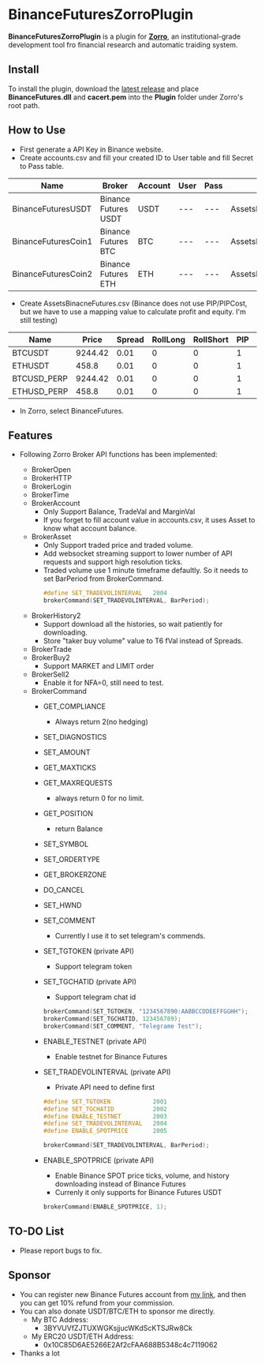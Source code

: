 # BinanceFuturesZorroPlugin

**BinanceFuturesZorroPlugin** is a plugin for **[Zorro](https://zorro-project.com/)**, an institutional-grade development tool fro financial research and automatic traiding system.

## Install

To install the plugin, download the [latest release](https://github.com/mioxtw/BinanceFuturesZorroPlugin/releases/download/v0.2.0/BinanceFuturesPlugin_v0.2.0.zip) and place **BinanceFutures.dll** and **cacert.pem** into the **Plugin** folder under Zorro's root path.

## How to Use
* First generate a API Key in Binance website.
* Create accounts.csv and fill your created ID to User table and fill Secret to Pass table.

|Name|Broker|Account|User|Pass|Assets|CCY|Real|NFA|Plugin|Source|
|----|----|----|----|----|----|----|----|----|----|----|
|BinanceFuturesUSDT|Binance Futures	USDT|USDT|---|---|AssetsBinacneFutures|USDT|1|1|	BinanceFutures|
|BinanceFuturesCoin1|Binance Futures BTC|BTC|---|---|AssetsBinacneFutures|BTC|1|1|	BinanceFutures|
|BinanceFuturesCoin2|Binance Futures ETH|ETH|---|---|AssetsBinacneFutures|ETH|1|1|	BinanceFutures|

* Create AssetsBinacneFutures.csv (Binance does not use PIP/PIPCost, but we have to use a mapping value to calculate profit and equity. I'm still testing)

|Name|Price|Spread|RollLong|RollShort|PIP|PIPCost|MarginCost|Leverage|LotAmount|Commission|Symbol|
|----|----|----|----|----|----|----|----|----|----|----|----|
|BTCUSDT|9244.42|0.01|0|0|1|0.001|0|20|0.001|0|BTCUSDT|
|ETHUSDT|458.8|0.01|0|0|1|0.001|0|20|0.001|0|ETHUSDT|
|BTCUSD_PERP|9244.42|0.01|0|0|1|0.000001|0|20|1|0|BTCUSD_PERP|
|ETHUSD_PERP|458.8|0.01|0|0|1|1|0|20|1|0|ETHUSD_PERP|

* In Zorro, select BinanceFutures.

## Features
* Following Zorro Broker API functions has been implemented:

  * BrokerOpen
  * BrokerHTTP
  * BrokerLogin
  * BrokerTime
  * BrokerAccount
    * Only Support Balance, TradeVal and MarginVal
    * If you forget to fill account value in accounts.csv, it uses Asset to know what account balance.
  * BrokerAsset
    * Only Support traded price and traded volume.
    * Add websocket streaming support to lower number of API requests and support high resolution ticks.
    * Traded volume use 1 minute timeframe defaultly. So it needs to set BarPeriod from BrokerCommand.
      ``` C++
      #define SET_TRADEVOLINTERVAL   2004
      brokerCommand(SET_TRADEVOLINTERVAL, BarPeriod);
      ```
  * BrokerHistory2
    * Support download all the histories, so wait patiently for downloading.
    * Store "taker buy volume" value to T6 fVal instead of Spreads.
  * BrokerTrade
  * BrokerBuy2
    * Support MARKET and LIMIT order
  * BrokerSell2
    * Enable it for NFA=0, still need to test.
  * BrokerCommand
    * GET_COMPLIANCE
      * Always return 2(no hedging)
    * SET_DIAGNOSTICS
    * SET_AMOUNT
    * GET_MAXTICKS
    * GET_MAXREQUESTS
      * always return 0 for no limit.
    * GET_POSITION
      * return Balance
    * SET_SYMBOL
    * SET_ORDERTYPE
    * GET_BROKERZONE
    * DO_CANCEL
    * SET_HWND
    * SET_COMMENT
      * Currently I use it to set telegram's commends.
    
    * SET_TGTOKEN (private API)
      * Support telegram token
    * SET_TGCHATID (private API)
      * Support telegram chat id
      
      ``` C++      
      brokerCommand(SET_TGTOKEN, "1234567890:AABBCCDDEEFFGGHH");
      brokerCommand(SET_TGCHATID, 123456789);
      brokerCommand(SET_COMMENT, "Telegrame Test");
      ```
      
    * ENABLE_TESTNET (private API)
      * Enable testnet for Binance Futures
    * SET_TRADEVOLINTERVAL (private API)
      * Private API need to define first      
      ``` C++      
      #define SET_TGTOKEN            2001 
      #define SET_TGCHATID           2002
      #define ENABLE_TESTNET         2003
      #define SET_TRADEVOLINTERVAL   2004
      #define ENABLE_SPOTPRICE       2005
      
      brokerCommand(SET_TRADEVOLINTERVAL, BarPeriod);
      ```
    * ENABLE_SPOTPRICE (private API)
      * Enable Binance SPOT price ticks, volume, and history downloading instead of Binance Futures
      * Currenly it only supports for Binance Futures USDT
      ``` C++  
      brokerCommand(ENABLE_SPOTPRICE, 1);
      ```

## TO-DO List
  * Please report bugs to fix.
  
## Sponsor

  * You can register new Binance Futures account from [my link](https://www.binance.com/en/futures/ref/38145944
), and then you can get 10% refund from your commission.
  * You can also donate USDT/BTC/ETH to sponsor me directly.
    * My BTC Address: 
      * 3BYVUVfZJTUXWGKsjjucWKdScKTSJRw8Ck 
    * My ERC20 USDT/ETH Address: 
      * 0x10C85D6AE5266E2Af2cFAA688B5348c4c7119062  
  * Thanks a lot
  
  

